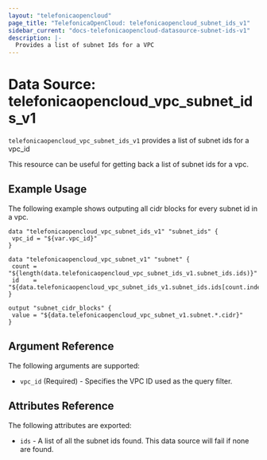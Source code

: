 ```yaml
---
layout: "telefonicaopencloud"
page_title: "TelefonicaOpenCloud: telefonicaopencloud_subnet_ids_v1"
sidebar_current: "docs-telefonicaopencloud-datasource-subnet-ids-v1"
description: |-
  Provides a list of subnet Ids for a VPC
---
```


# Data Source: telefonicaopencloud_vpc_subnet_ids_v1

`telefonicaopencloud_vpc_subnet_ids_v1` provides a list of subnet ids for a vpc_id

This resource can be useful for getting back a list of subnet ids for a vpc.

## Example Usage

The following example shows outputing all cidr blocks for every subnet id in a vpc.

 ```hcl
data "telefonicaopencloud_vpc_subnet_ids_v1" "subnet_ids" {
  vpc_id = "${var.vpc_id}" 
}

data "telefonicaopencloud_vpc_subnet_v1" "subnet" {
  count = "${length(data.telefonicaopencloud_vpc_subnet_ids_v1.subnet_ids.ids)}"
  id    = "${data.telefonicaopencloud_vpc_subnet_ids_v1.subnet_ids.ids[count.index]}"
 }

output "subnet_cidr_blocks" {
  value = "${data.telefonicaopencloud_vpc_subnet_v1.subnet.*.cidr}"
}
 ```

## Argument Reference

The following arguments are supported:

* `vpc_id` (Required) - Specifies the VPC ID used as the query filter.

## Attributes Reference

The following attributes are exported:

* `ids` - A list of all the subnet ids found. This data source will fail if none are found.